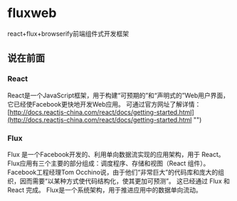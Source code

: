 # fluxweb
react+flux+browserify前端组件式开发框架
## 说在前面
### React
React是一个JavaScript框架，用于构建“可预期的”和“声明式的”Web用户界面，它已经使Facebook更快地开发Web应用。
可通过官方网址了解详情：
[http://docs.reactjs-china.com/react/docs/getting-started.html](http://docs.reactjs-china.com/react/docs/getting-started.html "")
### Flux
Flux 是一个Facebook开发的、利用单向数据流实现的应用架构，用于 React。
Flux应用有三个主要的部分组成：调度程序、存储和视图（React 组件）。
Facebook工程经理Tom Occhino说，由于他们“非常巨大”的代码库和庞大的组织，因而需要“以某种方式使代码结构化，使其更加可预测”。
这已经通过 Flux 和 React 完成。
Flux是一个系统架构，用于推进应用中的数据单向流动。
